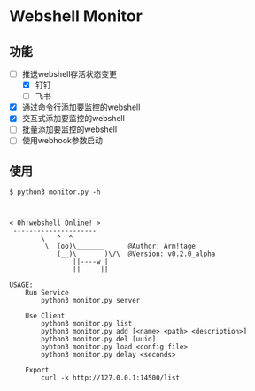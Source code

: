 # Webshell Monitor

## 功能

- [ ] 推送webshell存活状态变更
  - [X] 钉钉
  - [ ] 飞书
- [X] 通过命令行添加要监控的webshell
- [X] 交互式添加要监控的webshell
- [ ] 批量添加要监控的webshell
- [ ] 使用webhook参数启动

## 使用

```text
$ python3 monitor.py -h


 _____________________
< Oh!webshell Online! >
 ---------------------
        \   ^__^
         \  (oo)\_______      @Author: Arm!tage
            (__)\       )\/\  @Version: v0.2.0_alpha
                ||----w |
                ||     ||

USAGE:
    Run Service
        python3 monitor.py server

    Use Client
        python3 monitor.py list
        python3 monitor.py add [<name> <path> <description>]
        python3 monitor.py del [uuid]
        pyhton3 monitor.py load <config file>
        python3 monitor.py delay <seconds>

    Export
        curl -k http://127.0.0.1:14500/list
```
